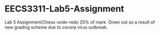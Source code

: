 # EECS3311-Lab5-Assignment
Lab 5 Assignment/Chess-undo-redo 25% of mark. Given out as a result of new grading scheme due to corona virus outbreak. 
